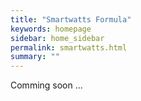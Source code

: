 ```yaml
---
title: "Smartwatts Formula"
keywords: homepage
sidebar: home_sidebar 
permalink: smartwatts.html
summary: ""
---
```


Comming soon ...
